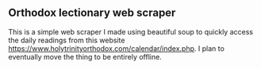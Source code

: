  Orthodox lectionary web scraper
-----------------------------------
This is a simple web scraper I made using beautiful soup to quickly access the daily readings from this website https://www.holytrinityorthodox.com/calendar/index.php. 
I plan to eventually move the thing to be entirely offline.
